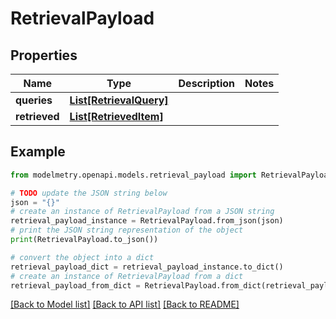 # RetrievalPayload


## Properties

Name | Type | Description | Notes
------------ | ------------- | ------------- | -------------
**queries** | [**List[RetrievalQuery]**](RetrievalQuery.md) |  | 
**retrieved** | [**List[RetrievedItem]**](RetrievedItem.md) |  | 

## Example

```python
from modelmetry.openapi.models.retrieval_payload import RetrievalPayload

# TODO update the JSON string below
json = "{}"
# create an instance of RetrievalPayload from a JSON string
retrieval_payload_instance = RetrievalPayload.from_json(json)
# print the JSON string representation of the object
print(RetrievalPayload.to_json())

# convert the object into a dict
retrieval_payload_dict = retrieval_payload_instance.to_dict()
# create an instance of RetrievalPayload from a dict
retrieval_payload_from_dict = RetrievalPayload.from_dict(retrieval_payload_dict)
```
[[Back to Model list]](../README.md#documentation-for-models) [[Back to API list]](../README.md#documentation-for-api-endpoints) [[Back to README]](../README.md)


